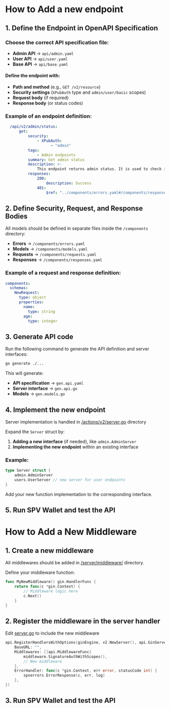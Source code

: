 # How to Add a new endpoint

## 1. Define the Endpoint in OpenAPI Specification

### Choose the correct API specification file:
- **Admin API** → `api/admin.yaml`
- **User API** → `api/user.yaml`
- **Base API** → `api/base.yaml`

#### Define the endpoint with:
- **Path and method** (e.g., `GET /v2/resource`)
- **Security settings** (`XPubAuth` type and `admin/user/basic` scopes)
- **Request body** (if required)
- **Response body** (or status codes)

### Example of an endpoint definition:
```yaml
  /api/v2/admin/status:
      get:
          security:
              - XPubAuth:
                    - "admin"
          tags:
              - Admin endpoints
          summary: Get admin status
          description: >-
              This endpoint returns admin status. It is used to check if authorization header contain admin xpub.
          responses:
              200:
                  description: Success
              401:
                  $ref: "../components/errors.yaml#/components/responses/NotAuthorized"
```

## 2. Define Security, Request, and Response Bodies

All models should be defined in separate files inside the `/components` directory:
- **Errors** → `/components/errors.yaml`
- **Models** → `/components/models.yaml`
- **Requests** → `/components/requests.yaml`
- **Responses** → `/components/responses.yaml`

### Example of a request and response definition:
```yaml
components:
  schemas:
    NewRequest:
      type: object
      properties:
        name:
          type: string
        age:
          type: integer
```

## 3. Generate API code

Run the following command to generate the API definition and server interfaces:
```sh
go generate ./...
```

This will generate:
- **API specification** → `gen.api.yaml`
- **Server interface** → `gen.api.go`
- **Models** → `gen.models.go`


## 4. Implement the new endpoint

Server implementation is handled in [/actions/v2/server.go](../actions/v2/server.go) directory

Expand the `Server` struct by:
1. **Adding a new interface** (if needed), like `admin.AdminServer`
2. **Implementing the new endpoint** within an existing interface

### Example:
```go
type Server struct {
    admin.AdminServer
    users.UserServer // new server for user endpoints
}
```

Add your new function implementation to the corresponding interface.


## 5. Run SPV Wallet and test the API


# How to Add a New Middleware

## 1. Create a new middleware

All middlewares should be added in [/server/middleware/](../server/middleware) directory.

Define your middleware function:
```go
func MyNewMiddleware() gin.HandlerFunc {
    return func(c *gin.Context) {
        // Middleware logic here
        c.Next()
    }
}
```


## 2. Register the middleware in the server handler

Edit [server.go](../server/server.go) to include the new middleware

```go
api.RegisterHandlersWithOptions(ginEngine, v2.NewServer(), api.GinServerOptions{
    BaseURL: "",
    Middlewares: []api.MiddlewareFunc{
        middleware.SignatureAuthWithScopes(),
        // New middleware
    },
    ErrorHandler: func(c *gin.Context, err error, statusCode int) {
        spverrors.ErrorResponse(c, err, log)
    },
})
```

## 3. Run SPV Wallet and test the API
